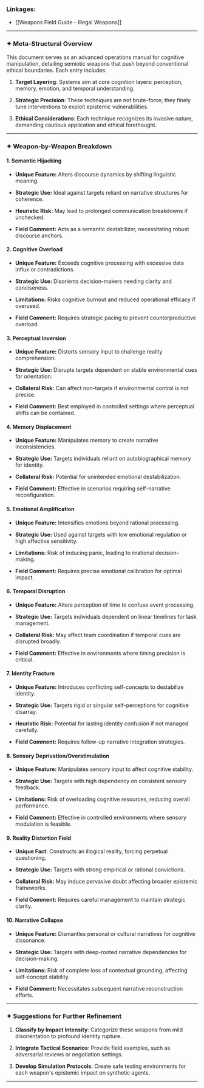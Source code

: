 
### Linkages: 
- [[Weapons Field Guide - Illegal Weapons]]

---
### ✦ **Meta-Structural Overview**

This document serves as an advanced operations manual for cognitive manipulation, detailing semiotic weapons that push beyond conventional ethical boundaries. Each entry includes:

1. **Target Layering**: Systems aim at core cognition layers: perception, memory, emotion, and temporal understanding.
   
2. **Strategic Precision**: These techniques are not brute-force; they finely tune interventions to exploit epistemic vulnerabilities.

3. **Ethical Considerations**: Each technique recognizes its invasive nature, demanding cautious application and ethical forethought.

---
### ✦ **Weapon-by-Weapon Breakdown**

#### 1. **Semantic Hijacking**

- **Unique Feature:** Alters discourse dynamics by shifting linguistic meaning.
  
- **Strategic Use:** Ideal against targets reliant on narrative structures for coherence.
  
- **Heuristic Risk:** May lead to prolonged communication breakdowns if unchecked.
  
- **Field Comment:** Acts as a semantic destabilizer, necessitating robust discourse anchors.

#### 2. **Cognitive Overload**

- **Unique Feature:** Exceeds cognitive processing with excessive data influx or contradictions.
  
- **Strategic Use:** Disorients decision-makers needing clarity and conciseness.
  
- **Limitations:** Risks cognitive burnout and reduced operational efficacy if overused.
  
- **Field Comment:** Requires strategic pacing to prevent counterproductive overload.

#### 3. **Perceptual Inversion**

- **Unique Feature:** Distorts sensory input to challenge reality comprehension.
  
- **Strategic Use:** Disrupts targets dependent on stable environmental cues for orientation.
  
- **Collateral Risk:** Can affect non-targets if environmental control is not precise.
  
- **Field Comment:** Best employed in controlled settings where perceptual shifts can be contained.

#### 4. **Memory Displacement**

- **Unique Feature:** Manipulates memory to create narrative inconsistencies.
  
- **Strategic Use:** Targets individuals reliant on autobiographical memory for identity.
  
- **Collateral Risk:** Potential for unintended emotional destabilization.
  
- **Field Comment:** Effective in scenarios requiring self-narrative reconfiguration.

#### 5. **Emotional Amplification**

- **Unique Feature:** Intensifies emotions beyond rational processing.
  
- **Strategic Use:** Used against targets with low emotional regulation or high affective sensitivity.
  
- **Limitations:** Risk of inducing panic, leading to irrational decision-making.
  
- **Field Comment:** Requires precise emotional calibration for optimal impact.

#### 6. **Temporal Disruption**

- **Unique Feature:** Alters perception of time to confuse event processing.
  
- **Strategic Use:** Targets individuals dependent on linear timelines for task management.
  
- **Collateral Risk:** May affect team coordination if temporal cues are disrupted broadly.
  
- **Field Comment:** Effective in environments where timing precision is critical.

#### 7. **Identity Fracture**

- **Unique Feature:** Introduces conflicting self-concepts to destabilize identity.
  
- **Strategic Use:** Targets rigid or singular self-perceptions for cognitive disarray.
  
- **Heuristic Risk:** Potential for lasting identity confusion if not managed carefully.
  
- **Field Comment:** Requires follow-up narrative integration strategies.

#### 8. **Sensory Deprivation/Overstimulation**

- **Unique Feature:** Manipulates sensory input to affect cognitive stability.
  
- **Strategic Use:** Targets with high dependency on consistent sensory feedback.
  
- **Limitations:** Risk of overloading cognitive resources, reducing overall performance.
  
- **Field Comment:** Effective in controlled environments where sensory modulation is feasible.

#### 9. **Reality Distortion Field**

- **Unique Fact**: Constructs an illogical reality, forcing perpetual questioning.
  
- **Strategic Use:** Targets with strong empirical or rational convictions.
  
- **Collateral Risk:** May induce pervasive doubt affecting broader epistemic frameworks.
  
- **Field Comment:** Requires careful management to maintain strategic clarity.

#### 10. **Narrative Collapse**

- **Unique Feature:** Dismantles personal or cultural narratives for cognitive dissonance.
  
- **Strategic Use:** Targets with deep-rooted narrative dependencies for decision-making.
  
- **Limitations:** Risk of complete loss of contextual grounding, affecting self-concept stability.
  
- **Field Comment:** Necessitates subsequent narrative reconstruction efforts.

---
### ✦ **Suggestions for Further Refinement**

1. **Classify by Impact Intensity**: Categorize these weapons from mild disorientation to profound identity rupture.

2. **Integrate Tactical Scenarios**: Provide field examples, such as adversarial reviews or negotiation settings.

3. **Develop Simulation Protocols**: Create safe testing environments for each weapon's epistemic impact on synthetic agents.

---

